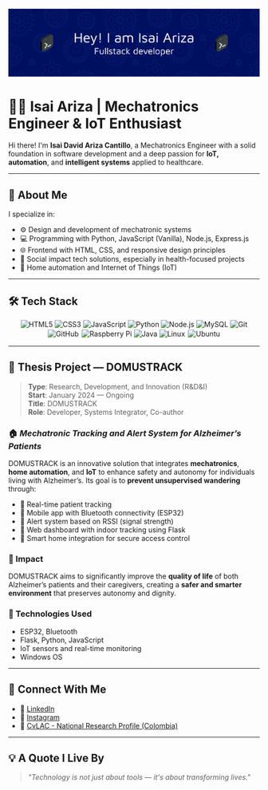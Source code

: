 ![Header](assets/github-header-banner.png)
# 👨‍💻 Isai Ariza | Mechatronics Engineer & IoT Enthusiast

Hi there! I'm **Isai David Ariza Cantillo**, a Mechatronics Engineer with a solid foundation in software development and a deep passion for **IoT, automation**, and **intelligent systems** applied to healthcare.

---

## 💼 About Me

I specialize in:

- ⚙️ Design and development of mechatronic systems  
- 💻 Programming with Python, JavaScript (Vanilla), Node.js, Express.js  
- 🌐 Frontend with HTML, CSS, and responsive design principles  
- 🧠 Social impact tech solutions, especially in health-focused projects  
- 📡 Home automation and Internet of Things (IoT)

---

## 🛠️ Tech Stack

<p align="center">
  <img src="https://cdn.jsdelivr.net/gh/devicons/devicon/icons/html5/html5-original.svg" width="40" alt="HTML5" />
  <img src="https://cdn.jsdelivr.net/gh/devicons/devicon/icons/css3/css3-original.svg" width="40" alt="CSS3" />
  <img src="https://cdn.jsdelivr.net/gh/devicons/devicon/icons/javascript/javascript-original.svg" width="40" alt="JavaScript" />
  <img src="https://cdn.jsdelivr.net/gh/devicons/devicon/icons/python/python-original.svg" width="40" alt="Python" />
  <img src="https://cdn.jsdelivr.net/gh/devicons/devicon/icons/nodejs/nodejs-original.svg" width="40" alt="Node.js" />
  <img src="https://cdn.jsdelivr.net/gh/devicons/devicon/icons/mysql/mysql-original.svg" width="40" alt="MySQL" />
  <img src="https://cdn.jsdelivr.net/gh/devicons/devicon/icons/git/git-original.svg" width="40" alt="Git" />
  <img src="https://cdn.jsdelivr.net/gh/devicons/devicon/icons/github/github-original.svg" width="40" alt="GitHub" style="background-color: white; border-radius: 4px; padding: 2px;" />
  <img src="https://cdn.jsdelivr.net/gh/devicons/devicon/icons/raspberrypi/raspberrypi-original.svg" width="40" alt="Raspberry Pi" />
  <img src="https://cdn.jsdelivr.net/gh/devicons/devicon/icons/java/java-original.svg" width="40" alt="Java" />
  <img src="https://cdn.jsdelivr.net/gh/devicons/devicon/icons/linux/linux-original.svg" width="40" alt="Linux" />
  <img src="https://cdn.jsdelivr.net/gh/devicons/devicon/icons/ubuntu/ubuntu-plain.svg" width="40" alt="Ubuntu" style="background-color: white; border-radius: 4px; padding: 2px;" />
</p>


---

## 🧠 Thesis Project — DOMUSTRACK

> **Type**: Research, Development, and Innovation (R&D&I)  
> **Start**: January 2024 — Ongoing  
> **Title**: DOMUSTRACK  
> **Role**: Developer, Systems Integrator, Co-author

### 🏠 *Mechatronic Tracking and Alert System for Alzheimer’s Patients*

DOMUSTRACK is an innovative solution that integrates **mechatronics**, **home automation**, and **IoT** to enhance safety and autonomy for individuals living with Alzheimer’s. Its goal is to **prevent unsupervised wandering** through:

- 🔐 Real-time patient tracking  
- 📲 Mobile app with Bluetooth connectivity (ESP32)  
- 📍 Alert system based on RSSI (signal strength)  
- 🧭 Web dashboard with indoor tracking using Flask  
- 🏡 Smart home integration for secure access control  

### 🎯 Impact

DOMUSTRACK aims to significantly improve the **quality of life** of both Alzheimer’s patients and their caregivers, creating a **safer and smarter environment** that preserves autonomy and dignity.

### 🔧 Technologies Used

- ESP32, Bluetooth
- Flask, Python, JavaScript
- IoT sensors and real-time monitoring
- Windows OS

---

## 🔗 Connect With Me

- 💼 [LinkedIn](https://www.linkedin.com/in/isai-david-ariza-cantillo-bab35b367/)
- 📸 [Instagram](https://www.instagram.com/isaiariza22)
- 📄 [CvLAC - National Research Profile (Colombia)](https://scienti.minciencias.gov.co/cvlac/visualizador/generarCurriculoCv.do?cod_rh=0002091448)

---

## 💡 A Quote I Live By

> _"Technology is not just about tools — it's about transforming lives."_

